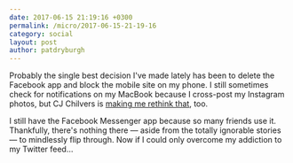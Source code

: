 ```yaml
---
date: 2017-06-15 21:19:16 +0300
permalink: /micro/2017-06-15-21-19-16
category: social
layout: post
author: patdryburgh
---
```


Probably the single best decision I've made lately has been to delete the Facebook app and block the mobile site on my phone. I still sometimes check for notifications on my MacBook because I cross-post my Instagram photos, but CJ Chilvers is [making me rethink that][cj], too.

I still have the Facebook Messenger app because so many friends use it. Thankfully, there's nothing there — aside from the totally ignorable stories — to mindlessly flip through. Now if I could only overcome my addiction to my Twitter feed…

[cj]: https://www.cjchilvers.com/blog/is-it-unethical-to-publish-to-facebook